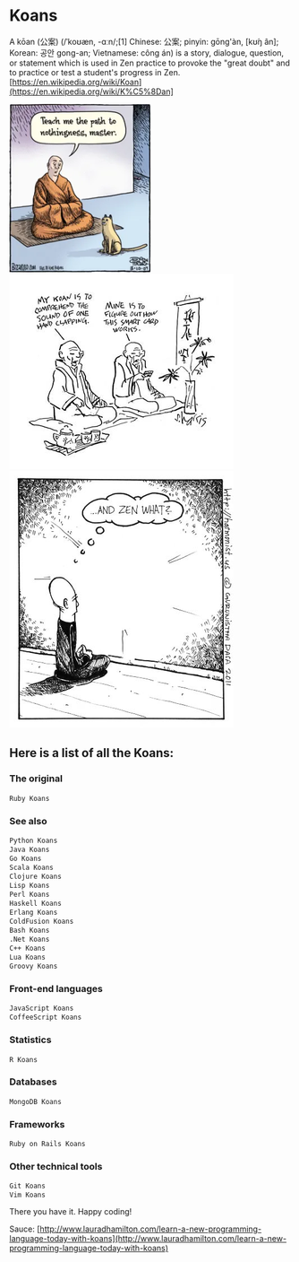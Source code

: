 # Koans
A kōan (公案) (/ˈkoʊæn, -ɑːn/;[1] Chinese: 公案; pinyin: gōng'àn, [kʊ́ŋ ân]; Korean: 공안 gong-an; Vietnamese: công án) is a story, dialogue, question, or statement which is used in Zen practice to provoke the "great doubt" and to practice or test a student's progress in Zen. [https://en.wikipedia.org/wiki/Koan](https://en.wikipedia.org/wiki/K%C5%8Dan]

![master](/master.webp)
![smartcard](/smartcard.jpg)
![zen](/zen.jpeg)

## Here is a list of all the Koans:
### The original

    Ruby Koans

### See also

    Python Koans
    Java Koans
    Go Koans
    Scala Koans
    Clojure Koans
    Lisp Koans
    Perl Koans
    Haskell Koans
    Erlang Koans
    ColdFusion Koans
    Bash Koans
    .Net Koans
    C++ Koans
    Lua Koans
    Groovy Koans

### Front-end languages

    JavaScript Koans
    CoffeeScript Koans

### Statistics

    R Koans

### Databases

    MongoDB Koans

### Frameworks

    Ruby on Rails Koans

### Other technical tools

    Git Koans
    Vim Koans

There you have it. Happy coding!

Sauce: [http://www.lauradhamilton.com/learn-a-new-programming-language-today-with-koans](http://www.lauradhamilton.com/learn-a-new-programming-language-today-with-koans)
